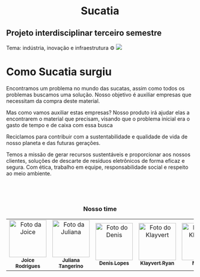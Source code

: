 <center>

# Sucatia
</center>

## Projeto interdisciplinar terceiro semestre
 Tema: indústria, inovação e infraestrutura  ⚙
 <a href="https://unric.org/pt/objetivo-9-industria-inovacao-e-infraestruturas-2/">
 <img src="https://th.bing.com/th/id/R.6e5f16324a0cf863eb058e5b2078799b?rik=HQbSq96IVYImCA&riu=http%3a%2f%2fwww.cascais.pt%2fsites%2fdefault%2ffiles%2fstyles%2fgaleria-new%2fpublic%2fimagens%2fareas%2fnew%2fobj_9_-_copia.png%3fitok%3dzVXh5jxM&ehk=Wb7eUGqsd%2bWh%2fudoS0EMJSGnaBQiSQIBovnUsnWKNPY%3d&risl=&pid=ImgRaw&r=0&sres=1&sresct=1">
 </a>

# Como Sucatia surgiu

<p>
Encontramos um problema no mundo das sucatas, assim como todos os problemas buscamos uma solução. Nosso objetivo é auxiliar empresas que necessitam da compra deste material. 
</p> 
<p>
Mas como vamos auxiliar estas empresas?
Nosso produto irá ajudar elas a encontrarem o material que precisam, visando que o problema inicial era o gasto de tempo e de caixa com essa busca
</p>
<p>
 Reciclamos para contribuir com a sustentabilidade e qualidade de vida de nosso planeta e das futuras gerações.
</p>
<p>
Temos a missão de gerar recursos sustentáveis e proporcionar aos nossos clientes, soluções de descarte de resíduos eletrônicos de forma eficaz e segura. Com ética, trabalho em equipe, responsabilidade social e respeito ao meio ambiente.
</p>


<div align="center">
    <br>
    <br>
    <h2></h2>
    <p>
         <strong></strong>
         <strong></strong>
    </p>
</div>

<div align="center">
    <h3> Nosso time</h3>
    <table>
        <tr>
            <td align="center">
                <a href="https://github.com/joicerodrigues">
                    <img src="https://avatars.githubusercontent.com/u/51415493?v=4" width="100px;" alt="Foto da Joice" />
                    <br>
                    <sub> <b>Joice Rodrigues</b> </sub>
                </a>
            </td>
            <td align="center">
                <a href="https://github.com/juliatangerino">
                    <img src="https://avatars.githubusercontent.com/u/46140018?s=400&u=3ad735ab01eca87b21f2e1bb1b526a255368d03b&v=4" width="100px;" alt="Foto da Juliana" />
                    <br>
                    <sub> <b>Juliana Tangerino</b> </sub> 
                </a>
            </td>
            <td align="center">
                <a href="https://github.com/Denislfs">
                    <img src="https://avatars.githubusercontent.com/u/91102551?v=4" width="100px;" alt="Foto do Denis" />
                    <br>
                    <sub> <b>Denis Lopes</b> </sub> 
                </a>
            </td>
            <td align="center">
                <a href="https://github.com/Klayvert2003">
                    <img src="https://avatars.githubusercontent.com/u/80418636?v=4" width="100px;" alt="Foto do Klayvert" />
                    <br>
                    <sub> <b>Klayvert Ryan</b> </sub> 
                </a>
            </td>
            <td align="center">
                <a href="https://github.com/araujomarcel">
                    <img src="https://avatars.githubusercontent.com/u/89671847?v=4" width="100px;" alt="Foto do Klayvert" />
                    <br>
                    <sub> <b>Marcel</b> </sub> 
                </a>
            </td>
        </tr>
    </table>
</div>